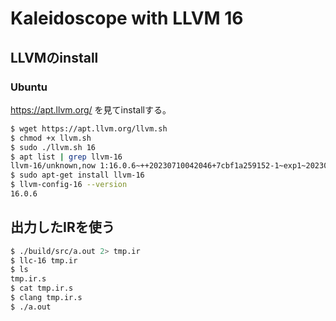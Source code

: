 # Kaleidoscope with LLVM 16

## LLVMのinstall

### Ubuntu
https://apt.llvm.org/ を見てinstallする。
```bash
$ wget https://apt.llvm.org/llvm.sh
$ chmod +x llvm.sh
$ sudo ./llvm.sh 16
$ apt list | grep llvm-16
llvm-16/unknown,now 1:16.0.6~++20230710042046+7cbf1a259152-1~exp1~20230710162136.105 amd64 [installed,automatic]
$ sudo apt-get install llvm-16
$ llvm-config-16 --version
16.0.6
```

## 出力したIRを使う
```bash
$ ./build/src/a.out 2> tmp.ir
$ llc-16 tmp.ir
$ ls
tmp.ir.s
$ cat tmp.ir.s
$ clang tmp.ir.s
$ ./a.out
```